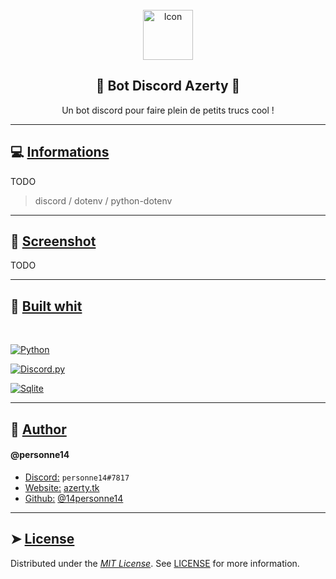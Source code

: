 <!-- PROJECT INFO -->
<br/>
<div align="center">
  <a href="https://github.com/14personne14/poker_projet_nsi">
    <img src="data/icons/logo.png" alt="Icon" width="80" height="80">
  </a>

  <h2 align="center">
    🔵 <b>Bot Discord Azerty</b> 🔵
  </h2>

  <p align="center">
    Un bot discord pour faire plein de petits trucs cool !
  </p>
</div>

---

<!-- USAGE -->

## 💻 <ins>**Informations**</ins>

TODO

> discord / dotenv / python-dotenv

---

<!-- SCREENSHOT -->

## 📲 <ins>**Screenshot**</ins>

TODO

---

<!-- BUILT WHIT -->

## 🔧 <ins>**Built whit**</ins>

<br>

[![Python][Python]][Python-url]

[![Discord.py][Discordpy]][Discordpy-url]

[![Sqlite][Sqlite]][Sqlite-url]

---

<!-- AUTHOR -->

## 🙇 <ins>**Author**</ins>

#### @personne14 

-   <ins>Discord:</ins> `personne14#7817`
-   <ins>Website:</ins> [azerty.tk][Website-url]
-   <ins>Github:</ins> [@14personne14][Github-url]

---

<!-- LICENCE -->

## ➤ <ins>**License**</ins>

Distributed under the <ins>_MIT License_</ins>. See [LICENSE][Licence-url] for more information.

<!-- MARKDOWN LINKS & IMAGES -->
<!-- https://shields.io/ -->

[Website-url]: https://azerty.tk/
[Github-url]: https://github.com/14personne14
[Licence-url]: https://en.wikipedia.org/wiki/MIT_License
[screenshot]: public/screenshot/connexion_example.png
[Python]: https://img.shields.io/badge/python-346E9E?style=for-the-badge&logo=python&logoColor=white
[Python-url]: https://python.org/
[Discordpy]: https://img.shields.io/badge/Discord.py-2D2D2D?style=for-the-badge&logo=discord&logoColor=white
[Discordpy-url]: https://discordpy.readthedocs.io/en/stable/
[Sqlite]: https://img.shields.io/badge/Sqlite-0F7BC8?style=for-the-badge&logo=sqlite&logoColor=white
[Sqlite-url]: https://sqlite.org/
